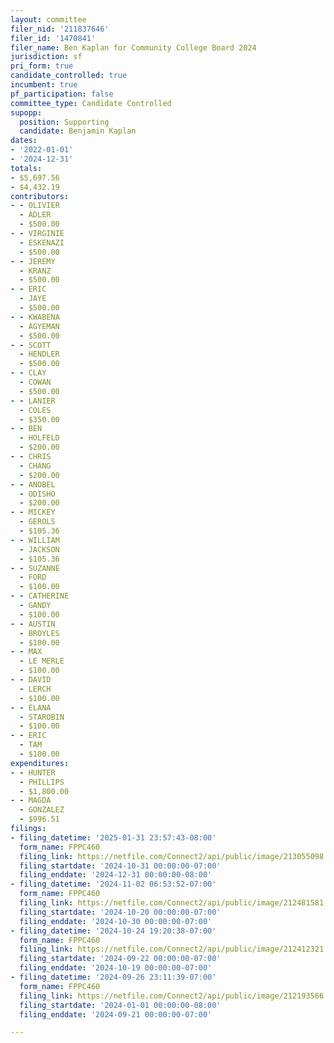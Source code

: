 ```yaml
---
layout: committee
filer_nid: '211837646'
filer_id: '1470841'
filer_name: Ben Kaplan for Community College Board 2024
jurisdiction: sf
pri_form: true
candidate_controlled: true
incumbent: true
pf_participation: false
committee_type: Candidate Controlled
supopp:
  position: Supporting
  candidate: Benjamin Kaplan
dates:
- '2022-01-01'
- '2024-12-31'
totals:
- $5,697.56
- $4,432.19
contributors:
- - OLIVIER
  - ADLER
  - $500.00
- - VIRGINIE
  - ESKENAZI
  - $500.00
- - JEREMY
  - KRANZ
  - $500.00
- - ERIC
  - JAYE
  - $500.00
- - KWABENA
  - AGYEMAN
  - $500.00
- - SCOTT
  - HENDLER
  - $500.00
- - CLAY
  - COWAN
  - $500.00
- - LANIER
  - COLES
  - $350.00
- - BEN
  - HOLFELD
  - $200.00
- - CHRIS
  - CHANG
  - $200.00
- - ANOBEL
  - ODISHO
  - $200.00
- - MICKEY
  - GEROLS
  - $105.36
- - WILLIAM
  - JACKSON
  - $105.36
- - SUZANNE
  - FORD
  - $100.00
- - CATHERINE
  - GANDY
  - $100.00
- - AUSTIN
  - BROYLES
  - $100.00
- - MAX
  - LE MERLE
  - $100.00
- - DAVID
  - LERCH
  - $100.00
- - ELANA
  - STAROBIN
  - $100.00
- - ERIC
  - TAM
  - $100.00
expenditures:
- - HUNTER
  - PHILLIPS
  - $1,800.00
- - MAGDA
  - GONZALEZ
  - $996.51
filings:
- filing_datetime: '2025-01-31 23:57:43-08:00'
  form_name: FPPC460
  filing_link: https://netfile.com/Connect2/api/public/image/213055098
  filing_startdate: '2024-10-31 00:00:00-07:00'
  filing_enddate: '2024-12-31 00:00:00-08:00'
- filing_datetime: '2024-11-02 06:53:52-07:00'
  form_name: FPPC460
  filing_link: https://netfile.com/Connect2/api/public/image/212481581
  filing_startdate: '2024-10-20 00:00:00-07:00'
  filing_enddate: '2024-10-30 00:00:00-07:00'
- filing_datetime: '2024-10-24 19:20:38-07:00'
  form_name: FPPC460
  filing_link: https://netfile.com/Connect2/api/public/image/212412321
  filing_startdate: '2024-09-22 00:00:00-07:00'
  filing_enddate: '2024-10-19 00:00:00-07:00'
- filing_datetime: '2024-09-26 23:11:39-07:00'
  form_name: FPPC460
  filing_link: https://netfile.com/Connect2/api/public/image/212193566
  filing_startdate: '2024-01-01 00:00:00-08:00'
  filing_enddate: '2024-09-21 00:00:00-07:00'

---
```

